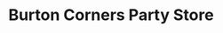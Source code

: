 ---
title: "Burton Corners Party Store"
url: /owosso/burton-corners-party-store/
shop: Lebensmittel
---